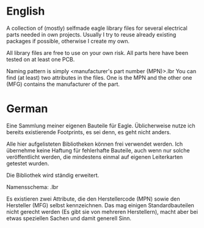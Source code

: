 # English
A collection of (mostly) selfmade eagle library files for several electrical parts needed in own projects.
Usually I try to reuse already existing packages if possible, otherwise I create my own.

All library files are free to use on your own risk.
All parts here have been tested on at least one PCB.

Naming pattern is simply <manufacturer's part number (MPN)>.lbr
You can find (at least) two attributes in the files. One is the MPN and the other one (MFG) contains the manufacturer of the part.

# German
Eine Sammlung meiner eigenen Bauteile für Eagle. Üblicherweise nutze ich bereits existierende Footprints, es sei denn, es geht nicht anders.

Alle hier aufgelisteten Bibliotheken können frei verwendet werden.
Ich übernehme keine Haftung für fehlerhafte Bauteile, auch wenn nur solche veröffentlicht werden, die mindestens einmal auf eigenen Leiterkarten getestet wurden.

Die Bibliothek wird ständig erweitert.

Namensschema:
<Herstellerbezeichnung>.lbr

Es existieren zwei Attribute, die den Herstellercode (MPN) sowie den Hersteller (MFG) selbst kennzeichnen.
Das mag einigen Standardbauteilen nicht gerecht werden (Es gibt sie von mehreren Herstellern), macht aber bei etwas speziellen Sachen und damit generell Sinn.